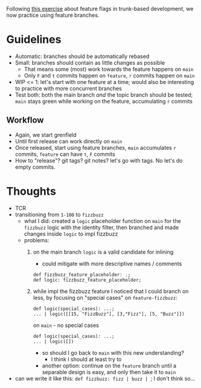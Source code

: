 Following [this exercise](../tbd-ff/README.md) about feature flags in trunk-based development, we now practice using feature branches.

# Guidelines

- Automatic: branches should be automatically rebased
- Small: branches should contain as little changes as possible
    - That means some (most) work towards the feature happens on `main`
    - Only `F` and `t` commits happen on `feature`, `r` commits happen on `main`
- WIP <= 1: let's start with one feature at a time; would also be interesting to practice with more concurrent branches
- Test both: both the main branch _and_ the topic branch should be tested; `main` stays green while working on the feature, accumulating `r` commits


## Workflow

- Again, we start grenfield
- Until first release can work directly on `main`
- Once released, start using feature branches, `main` accumulates `r` commits, `feature` can have `t`, `F` commits
- How to "release"? git tags? git notes? let's go with tags. No let's do empty commits.

# Thoughts

- TCR
- transitioning from `1-100` to `fizzbuzz`
    - what I did: created a `logic` placeholder function on `main` for the `fizzbuzz` logic with the identity filter, then branched and made changes inside `logic` to impl fizzbuzz
    - problems:
        1. on the main branch `logic` is a valid candidate for inlining
            - could mitigate with more descriptive names / comments
            ```jq
            def fizzbuzz_feature_placeholder: .;
            def logic: fizzbuzz_feature_placeholder;
            ```
        2. while impl the fizzbuzz feature I noticed that I could branch on less, by focusing on "special cases"
           on `feature-fizzbuzz`:
           ```jq
           def logic(special_cases): ...;
           ... | logic([[15, "FizzBuzz"], [3,"Fizz"], [5, "Buzz"]])
           ```
           
           on `main` - no special cases
           ```jq
           def logic(special_cases): ...;
           ... | logic([])
           ```
            - so should I go back to `main` with this new understanding?
                - I think I should at least try to
            - another option: continue on the `feature` branch until a separable design is easy, and only then take it to `main`
- can we write it like this: `def fizzbuzz: fizz | buzz | `; I don't think so...
